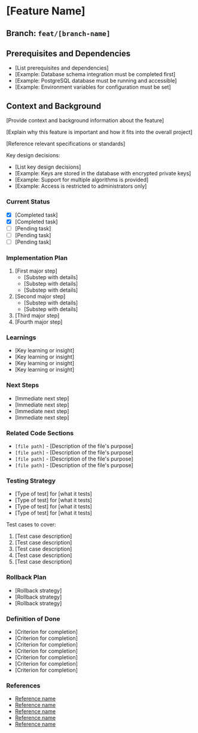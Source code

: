 # [Feature Name]

## Branch: `feat/[branch-name]`

## Prerequisites and Dependencies
- [List prerequisites and dependencies]
- [Example: Database schema integration must be completed first]
- [Example: PostgreSQL database must be running and accessible]
- [Example: Environment variables for configuration must be set]

## Context and Background
[Provide context and background information about the feature]

[Explain why this feature is important and how it fits into the overall project]

[Reference relevant specifications or standards]

Key design decisions:
- [List key design decisions]
- [Example: Keys are stored in the database with encrypted private keys]
- [Example: Support for multiple algorithms is provided]
- [Example: Access is restricted to administrators only]

### Current Status
- [x] [Completed task]
- [x] [Completed task]
- [ ] [Pending task]
- [ ] [Pending task]
- [ ] [Pending task]

### Implementation Plan
1. [First major step]
   - [Substep with details]
   - [Substep with details]
   - [Substep with details]
2. [Second major step]
   - [Substep with details]
   - [Substep with details]
3. [Third major step]
4. [Fourth major step]

### Learnings
- [Key learning or insight]
- [Key learning or insight]
- [Key learning or insight]
- [Key learning or insight]

### Next Steps
- [Immediate next step]
- [Immediate next step]
- [Immediate next step]
- [Immediate next step]

### Related Code Sections
- `[file path]` - [Description of the file's purpose]
- `[file path]` - [Description of the file's purpose]
- `[file path]` - [Description of the file's purpose]
- `[file path]` - [Description of the file's purpose]

### Testing Strategy
- [Type of test] for [what it tests]
- [Type of test] for [what it tests]
- [Type of test] for [what it tests]
- [Type of test] for [what it tests]

Test cases to cover:
1. [Test case description]
2. [Test case description]
3. [Test case description]
4. [Test case description]
5. [Test case description]

### Rollback Plan
- [Rollback strategy]
- [Rollback strategy]
- [Rollback strategy]

### Definition of Done
- [Criterion for completion]
- [Criterion for completion]
- [Criterion for completion]
- [Criterion for completion]
- [Criterion for completion]
- [Criterion for completion]
- [Criterion for completion]

### References
- [Reference name](URL)
- [Reference name](URL)
- [Reference name](URL)
- [Reference name](URL)
- [Reference name](URL)
